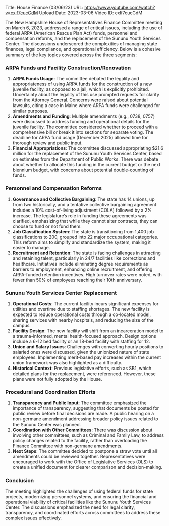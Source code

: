 Title: House Finance (03/06/23)
URL: https://www.youtube.com/watch?v=cxlf7cucGdM
Upload Date: 2023-03-06
Video ID: cxlf7cucGdM

The New Hampshire House of Representatives Finance Committee meeting on March 6, 2023, addressed a range of critical issues, including the use of federal ARPA (American Rescue Plan Act) funds, personnel and compensation reforms, and the replacement of the Sununu Youth Services Center. The discussions underscored the complexities of managing state finances, legal compliance, and operational efficiency. Below is a cohesive summary of the key topics covered across the three segments:

### **ARPA Funds and Facility Construction/Renovation**
1. **ARPA Funds Usage**: The committee debated the legality and appropriateness of using ARPA funds for the construction of a new juvenile facility, as opposed to a jail, which is explicitly prohibited. Uncertainty about the legality of this use prompted requests for clarity from the Attorney General. Concerns were raised about potential lawsuits, citing a case in Maine where ARPA funds were challenged for similar purposes.
2. **Amendments and Funding**: Multiple amendments (e.g., 0738, 0757) were discussed to address funding and operational details for the juvenile facility. The committee considered whether to proceed with a comprehensive bill or break it into sections for separate voting. The deadline for ARPA fund usage (December 2025) allowed time for thorough review and public input.
3. **Financial Appropriations**: The committee discussed appropriating $21.6 million for the replacement of the Sununu Youth Services Center, based on estimates from the Department of Public Works. There was debate about whether to allocate this funding in the current budget or the next biennium budget, with concerns about potential double-counting of funds.

### **Personnel and Compensation Reforms**
1. **Governance and Collective Bargaining**: The state has 14 unions, up from two historically, and a tentative collective bargaining agreement includes a 10% cost-of-living adjustment (COLA) followed by a 2% increase. The legislature’s role in funding these agreements was clarified, emphasizing that while they cannot alter contracts, they can choose to fund or not fund them.
2. **Job Classification System**: The state is transitioning from 1,400 job classifications to 200, grouped into 22 major occupational categories. This reform aims to simplify and standardize the system, making it easier to manage.
3. **Recruitment and Retention**: The state is facing challenges in attracting and retaining talent, particularly in 24/7 facilities like corrections and healthcare. Initiatives include eliminating degree requirements as barriers to employment, enhancing online recruitment, and offering ARPA-funded retention incentives. High turnover rates were noted, with fewer than 50% of employees reaching their 10th anniversary.

### **Sununu Youth Services Center Replacement**
1. **Operational Costs**: The current facility incurs significant expenses for utilities and overtime due to staffing shortages. The new facility is expected to reduce operational costs through a co-located model, sharing services with nearby hospitals, and reducing the size of the campus.
2. **Facility Design**: The new facility will shift from an incarceration model to a trauma-informed, mental health-focused approach. Design options include a 6-12 bed facility or an 18-bed facility with staffing for 12.
3. **Union and Salary Issues**: Challenges with converting hourly positions to salaried ones were discussed, given the unionized nature of state employees. Implementing merit-based pay increases within the current union framework was also highlighted as a difficulty.
4. **Historical Context**: Previous legislative efforts, such as SB1, which detailed plans for the replacement, were referenced. However, these plans were not fully adopted by the House.

### **Procedural and Coordination Efforts**
1. **Transparency and Public Input**: The committee emphasized the importance of transparency, suggesting that documents be posted for public review before final decisions are made. A public hearing on a non-germane amendment addressing broader policy issues related to the Sununu Center was planned.
2. **Coordination with Other Committees**: There was discussion about involving other committees, such as Criminal and Family Law, to address policy changes related to the facility, rather than overloading the Finance Committee with non-germane amendments.
3. **Next Steps**: The committee decided to postpone a straw vote until all amendments could be reviewed together. Representatives were encouraged to work with the Office of Legislative Services (OLS) to create a unified document for clearer comparison and decision-making.

### **Conclusion**
The meeting highlighted the challenges of using federal funds for state projects, modernizing personnel systems, and ensuring the financial and operational viability of critical facilities like the Sununu Youth Services Center. The discussions emphasized the need for legal clarity, transparency, and coordinated efforts across committees to address these complex issues effectively.